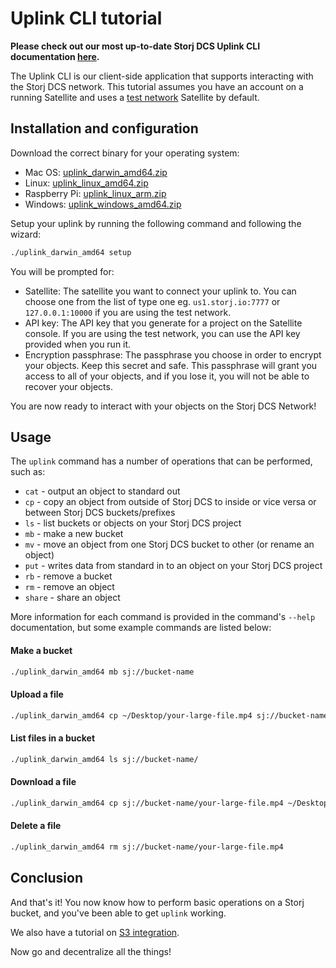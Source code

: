 # Uplink CLI tutorial

**Please check out our most up-to-date Storj DCS Uplink CLI documentation [here](https://docs.storj.io/api-reference/uplink-cli).**

The Uplink CLI is our client-side application that supports interacting with
the Storj DCS network. This tutorial assumes you have an account on a running
Satellite and uses a [test network](Test-network) Satellite by default.

## Installation and configuration

Download the correct binary for your operating system:

- Mac OS: [uplink_darwin_amd64.zip](https://github.com/storj/storj/releases/latest/download/uplink_darwin_amd64.zip)
- Linux: [uplink_linux_amd64.zip](https://github.com/storj/storj/releases/latest/download/uplink_linux_amd64.zip)
- Raspberry Pi: [uplink_linux_arm.zip](https://github.com/storj/storj/releases/latest/download/uplink_linux_arm.zip)
- Windows: [uplink_windows_amd64.zip](https://github.com/storj/storj/releases/latest/download/uplink_windows_amd64.zip)


Setup your uplink by running the following command and following the wizard:

```bash
./uplink_darwin_amd64 setup
```

You will be prompted for:

- Satellite: The satellite you want to connect your uplink to. You can choose one from the list of type one eg. `us1.storj.io:7777` or `127.0.0.1:10000` if you are using the test network.
- API key: The API key that you generate for a project on the Satellite console. If you are using the test network, you can use the API key provided when you run it.
- Encryption passphrase: The passphrase you choose in order to encrypt your objects. Keep this secret and safe. This passphrase will grant you access to all of your objects, and if you lose it, you will not be able to recover your objects. 


You are now ready to interact with your objects on the Storj DCS Network!

## Usage

The `uplink` command has a number of operations that can be performed, such as:

 * `cat` - output an object to standard out
 * `cp` - copy an object from outside of Storj DCS to inside or vice versa or between Storj DCS buckets/prefixes
 * `ls` - list buckets or objects on your Storj DCS project
 * `mb` - make a new bucket
 * `mv` - move an object from one Storj DCS bucket to other (or rename an object)
 * `put` - writes data from standard in to an object on your Storj DCS project
 * `rb` - remove a bucket
 * `rm` - remove an object
 * `share` - share an object

More information for each command is provided in the command's `--help`
documentation, but some example commands are listed below:

#### Make a bucket

```bash
./uplink_darwin_amd64 mb sj://bucket-name
```

#### Upload a file

```bash
./uplink_darwin_amd64 cp ~/Desktop/your-large-file.mp4 sj://bucket-name
```

#### List files in a bucket

```bash
./uplink_darwin_amd64 ls sj://bucket-name/
```

#### Download a file

```bash
./uplink_darwin_amd64 cp sj://bucket-name/your-large-file.mp4 ~/Desktop/your-large-file.mp4
```

#### Delete a file

```bash
./uplink_darwin_amd64 rm sj://bucket-name/your-large-file.mp4
```

## Conclusion

And that's it! You now know how to perform basic operations on a Storj bucket, and you've been able to get `uplink` working.

We also have a tutorial on [S3 integration](https://docs.storj.io/api-reference/s3-gateway).

Now go and decentralize all the things!
